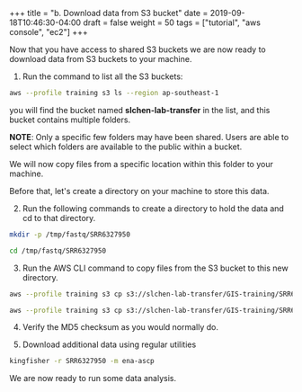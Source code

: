 +++
title = "b. Download data from S3 bucket"
date = 2019-09-18T10:46:30-04:00
draft = false
weight = 50
tags = ["tutorial", "aws console", "ec2"]
+++

Now that you have access to shared S3 buckets we are now ready to download data from S3 buckets to your machine.

1.	Run the command to list all the S3 buckets:

```bash
aws --profile training s3 ls --region ap-southeast-1
```
you will find the bucket named **slchen-lab-transfer** in the list, and this bucket contains multiple folders. 

**NOTE**: Only a specific few folders may have been shared. Users are able to select which folders are available to the public within a bucket.  

We will now copy files from a specific location within this folder to your machine.

Before that, let's create a directory on your machine to store this data.

2.	Run the following commands to create a directory to hold the data and cd to that directory.

```bash
mkdir -p /tmp/fastq/SRR6327950
```

```bash
cd /tmp/fastq/SRR6327950
```

3.	Run the AWS CLI command to copy files from the S3 bucket to this new directory. 

```bash
aws --profile training s3 cp s3://slchen-lab-transfer/GIS-training/SRR6327950/SRR6327950_1.fastq.gz . --region ap-southeast-1
```

```bash
aws --profile training s3 cp s3://slchen-lab-transfer/GIS-training/SRR6327950/SRR6327950_2.fastq.gz . --region ap-southeast-1
```

4.	Verify the MD5 checksum as you would normally do.

5.	Download additional data using regular utilities

```bash
kingfisher -r SRR6327950 -m ena-ascp
```	

We are now ready to run some data analysis. 
